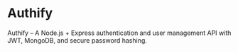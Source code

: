 # Authify
Authify – A Node.js + Express authentication and user management API with JWT, MongoDB, and secure password hashing.
